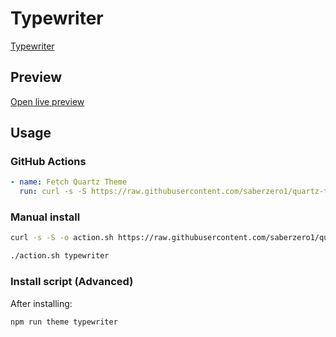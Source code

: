 # Typewriter

[Typewriter](https://github.com/crashmoney)

## Preview

[Open live preview](https://quartz-themes.github.io/typewriter/)

## Usage

### GitHub Actions

```yaml
- name: Fetch Quartz Theme
  run: curl -s -S https://raw.githubusercontent.com/saberzero1/quartz-themes/master/action.sh | bash -s -- typewriter
```

### Manual install

```bash
curl -s -S -o action.sh https://raw.githubusercontent.com/saberzero1/quartz-themes/master/action.sh

./action.sh typewriter
```

### Install script (Advanced)

After installing:

```bash
npm run theme typewriter
```

